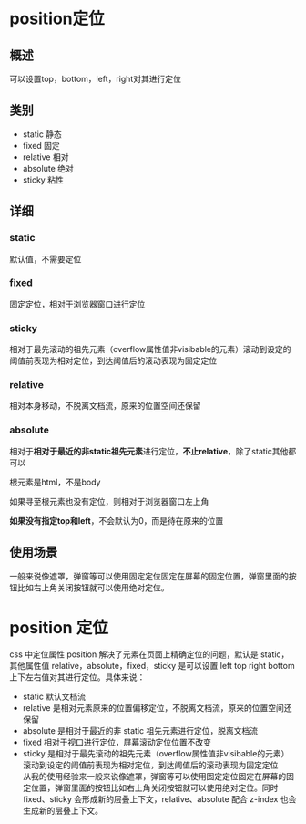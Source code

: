 # position定位
## 概述
可以设置top，bottom，left，right对其进行定位
## 类别
- static 静态
- fixed 固定
- relative 相对
- absolute 绝对
- sticky 粘性

## 详细
### static
默认值，不需要定位
### fixed
固定定位，相对于浏览器窗口进行定位
### sticky
相对于最先滚动的祖先元素（overflow属性值非visibable的元素）滚动到设定的阈值前表现为相对定位，到达阈值后的滚动表现为固定定位
### relative
相对本身移动，不脱离文档流，原来的位置空间还保留
### absolute
相对于**相对于最近的非static祖先元素**进行定位，**不止relative**，除了static其他都可以

根元素是html，不是body

如果寻至根元素也没有定位，则相对于浏览器窗口左上角

**如果没有指定top和left**，不会默认为0，而是待在原来的位置

## 使用场景
一般来说像遮罩，弹窗等可以使用固定定位固定在屏幕的固定位置，弹窗里面的按钮比如右上角关闭按钮就可以使用绝对定位。





# position 定位

css 中定位属性 position 解决了元素在页面上精确定位的问题，默认是 static，其他属性值 relative，absolute，fixed，sticky 是可以设置 left top right bottom 上下左右值对其进行定位。具体来说：  
- static 默认文档流
- relative 是相对元素原来的位置偏移定位，不脱离文档流，原来的位置空间还保留  
- absolute 是相对于最近的非 static 祖先元素进行定位，脱离文档流 
- fixed 相对于视口进行定位，屏幕滚动定位位置不改变  
- sticky 是相对于最先滚动的祖先元素（overflow属性值非visibable的元素）滚动到设定的阈值前表现为相对定位，到达阈值后的滚动表现为固定定位  
从我的使用经验来一般来说像遮罩，弹窗等可以使用固定定位固定在屏幕的固定位置，弹窗里面的按钮比如右上角关闭按钮就可以使用绝对定位。同时fixed、sticky 会形成新的层叠上下文，relative、absolute 配合 z-index 也会生成新的层叠上下文。  
